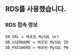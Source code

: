 ## RDS를 사용했습니다.
### RDS 접속 정보
```
DB_URL = 배포된 MySQL Url
DB_USERNAME = 배포된 MySQL ID
DB_PASSWORD = 배포된 MySQL PW
```
